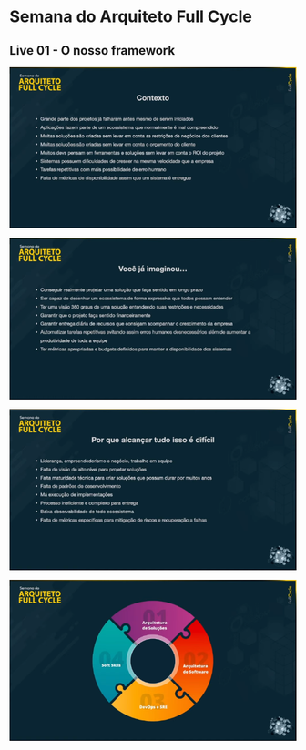 # Semana do Arquiteto Full Cycle

## Live 01 - O nosso framework

![Live 01 - 01](files/l01-01.png)

![Live 01 - 02](files/l01-02.png)

![Live 01 - 03](files/l01-03.png)

![Live 01 - 04](files/l01-04.png)
